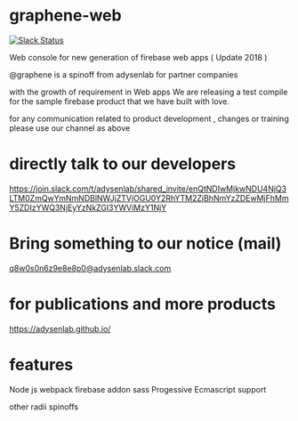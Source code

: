# graphene-web
[![Slack Status](https://slack.adysenlab.slack.com/badge.svg)](https://adysenlab.slack.com)


Web console for new generation of firebase web apps ( Update 2018 )

@graphene is a spinoff from adysenlab for partner companies

with the growth of requirement in Web apps We are releasing a test compile for the sample firebase product that we have built with love.

for any communication related to product development , changes or training please use our channel as above 

# directly talk to our developers

https://join.slack.com/t/adysenlab/shared_invite/enQtNDIwMjkwNDU4NjQ3LTM0ZmQwYmNmNDBlNWJjZTVjOGU0Y2RhYTM2ZjBhNmYzZDEwMjFhMmY5ZDIzYWQ3NjEyYzNkZGI3YWViMzY1NjY

# Bring something to our notice (mail)

q8w0s0n6z9e8e8p0@adysenlab.slack.com


# for publications and more products 
https://adysenlab.github.io/

# features 
Node js 
webpack
firebase addon
sass
Progessive
Ecmascript support

other radii spinoffs 
